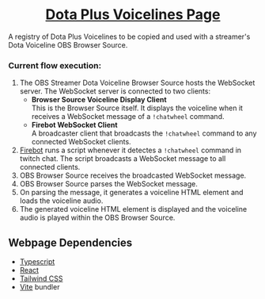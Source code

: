 <a href="https://dota-plus-voiceline-webpage.netlify.app/"><h1 style="text-align: center">Dota Plus Voicelines Page</h1></a>

A registry of Dota Plus Voicelines to be copied and used with a streamer's Dota Voiceline OBS Browser Source.

### Current flow execution:

1. The OBS Streamer Dota Voiceline Browser Source hosts the WebSocket server. The WebSocket server is connected to two clients:  
    * **Browser Source Voiceline Display Client**  
    This is the Browser Source itself. It displays the voiceline when it receives a WebSocket message of a `!chatwheel` command.
    * **Firebot WebSocket Client**  
    A broadcaster client that broadcasts the `!chatwheel` command to any connected WebSocket clients.
2. [Firebot](https://firebot.app/) runs a script whenever it detectes a `!chatwheel` command in twitch chat. The script broadcasts a WebSocket message to all connected clients.
3. OBS Browser Source receives the broadcasted WebSocket message.
4. OBS Browser Source parses the WebSocket message.
5. On parsing the message, it generates a voiceline HTML element and loads the voiceline audio.
6. The generated voiceline HTML element is displayed and the voiceline audio is played within the OBS Browser Source.

## Webpage Dependencies
* [Typescript](https://reactjs.org/)
* [React](https://reactjs.org/)
* [Tailwind CSS](https://tailwindcss.com/)
* [Vite](https://vitejs.dev/) bundler